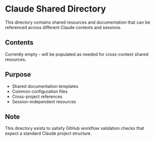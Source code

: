 # Claude Shared Directory

This directory contains shared resources and documentation that can be referenced across different Claude contexts and sessions.

## Contents

Currently empty - will be populated as needed for cross-context shared resources.

## Purpose

- Shared documentation templates
- Common configuration files
- Cross-project references
- Session-independent resources

## Note

This directory exists to satisfy GitHub workflow validation checks that expect a standard Claude project structure.
